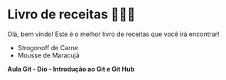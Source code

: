# Livro de receitas :bookmark_tabs::man_cook:

Olá, bem vindo! Este é o melhor livro de receitas que você irá encontrar!

- Strogonoff de Carne
- Mousse de Maracujá

**Aula Git - Dio - Introdução ao Git e Git Hub**

